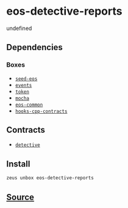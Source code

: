 
eos-detective-reports
====================


undefined



## Dependencies
### Boxes
* [`seed-eos`](seed-eos.md)
* [`events`](events.md)
* [`token`](token.md)
* [`mocha`](mocha.md)
* [`eos-common`](eos-common.md)
* [`hooks-cpp-contracts`](hooks-cpp-contracts.md)



## Contracts
* [`detective`](https://github.com/liquidapps-io/zeus-sdk/tree/master/boxes/groups/economics/eos-detective-reports/contracts/eos/detective)
## Install
```bash
zeus unbox eos-detective-reports
```












## [Source](https://github.com/liquidapps-io/zeus-sdk/tree/master/boxes/groups/economics/eos-detective-reports)
